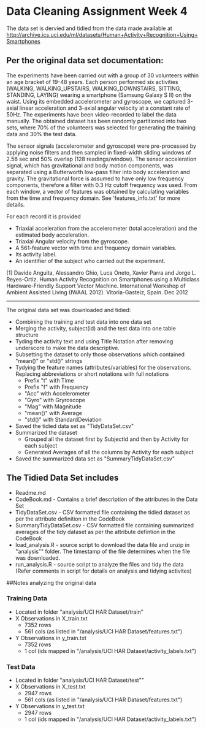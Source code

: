 # Data Cleaning Assignment Week 4

The data set is dervied and tidied from the data made available at http://archive.ics.uci.edu/ml/datasets/Human+Activity+Recognition+Using+Smartphones

Per the original data set documentation:
---

The experiments have been carried out with a group of 30 volunteers within an age bracket of 19-48 years. Each person performed six activities (WALKING, WALKING_UPSTAIRS, WALKING_DOWNSTAIRS, SITTING, STANDING, LAYING) wearing a smartphone (Samsung Galaxy S II) on the waist. Using its embedded accelerometer and gyroscope, we captured 3-axial linear acceleration and 3-axial angular velocity at a constant rate of 50Hz. The experiments have been video-recorded to label the data manually. The obtained dataset has been randomly partitioned into two sets, where 70% of the volunteers was selected for generating the training data and 30% the test data. 

The sensor signals (accelerometer and gyroscope) were pre-processed by applying noise filters and then sampled in fixed-width sliding windows of 2.56 sec and 50% overlap (128 readings/window). The sensor acceleration signal, which has gravitational and body motion components, was separated using a Butterworth low-pass filter into body acceleration and gravity. The gravitational force is assumed to have only low frequency components, therefore a filter with 0.3 Hz cutoff frequency was used. From each window, a vector of features was obtained by calculating variables from the time and frequency domain. See 'features_info.txt' for more details. 

For each record it is provided

* Triaxial acceleration from the accelerometer (total acceleration) and the estimated body acceleration.
* Triaxial Angular velocity from the gyroscope. 
* A 561-feature vector with time and frequency domain variables. 
* Its activity label. 
* An identifier of the subject who carried out the experiment.

[1] Davide Anguita, Alessandro Ghio, Luca Oneto, Xavier Parra and Jorge L. Reyes-Ortiz. Human Activity Recognition on Smartphones using a Multiclass Hardware-Friendly Support Vector Machine. International Workshop of Ambient Assisted Living (IWAAL 2012). Vitoria-Gasteiz, Spain. Dec 2012

---

The original data set was downloaded and tidied:

* Combining the training and test data into one data set
* Merging the activity, subject(id) and the test data into one table structure
* Tyding the activity text and using Title Notation after removing underscore to make the data descriptive.
* Subsetting the dataset to only those observations which contained "mean()" or "std()" strings
* Tydying the feature names (attributes/variables) for the observations. Replacing abbreviations or short notations with full notations
    - Prefix "t" with Time
    - Prefix "f" with Frequency
    - "Acc" with Accelerometer
    - "Gyro" with Gryroscope
    - "Mag" with Magnitude
    - "mean()" with Average
    - "std()" with StandardDeviation
* Saved the tidied data set as "TidyDataSet.csv"
* Summarized the dataset
  - Grouped all the dataset first by SubjectId and then by Activity for each subject
  - Generated Averages of all the columns by Activity for each subject
* Saved the summarized data set as "SummaryTidyDataSet.csv"

## The Tidied Data Set includes
* Readme.md
* CodeBook.md - Contains a brief description of the attributes in the Data Set
* TidyDataSet.csv - CSV formatted file containing the tidied dataset as per the attribute definition in the CodeBook
* SummaryTidyDataSet.csv - CSV formatted file containing summarized averages of the tidy dataset as per the attribute defintion in the CodeBook
* load_analysis.R - source script to download the data file and unzip in "analysis"" folder. The timestamp of the file determines when the file was downloaded.
* run_analysis.R - source script to analyze the files and tidy the data (Refer comments in script for details on analysis and tidying activites)

##Notes analyzing the original data

### Training Data
* Located in folder "analysis/UCI HAR Dataset/train"
* X Observations in X_train.txt
    - 7352 rows
    - 561 cols (as listed in "/analysis/UCI HAR Dataset/features.txt")
* Y Observations in y_train.txt
    - 7352 rows
    - 1 col (ids mapped in "/analysis/UCI HAR Dataset/activity_labels.txt")

### Test Data

* Located in folder "analysis/UCI HAR Dataset/test""
* X Observations in X_test.txt
    - 2947 rows
    - 561 cols (as listed in "/analysis/UCI HAR Dataset/features.txt")
* Y Observations in y_test.txt
    - 2947 rows
    - 1 col (ids mapped in "/analysis/UCI HAR Dataset/activity_labels.txt")